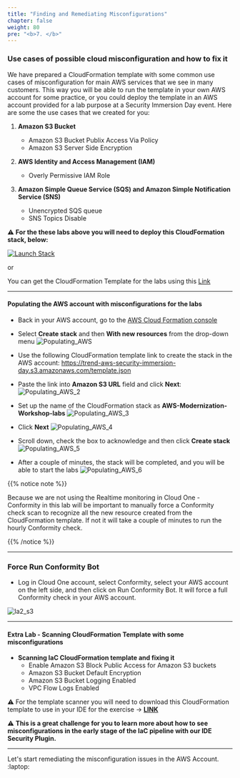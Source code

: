 ```yaml
---
title: "Finding and Remediating Misconfigurations"
chapter: false
weight: 80
pre: "<b>7. </b>"
---
```


### Use cases of possible cloud misconfiguration and how to fix it

We have prepared a CloudFormation template with some common use cases of misconfiguration for main AWS services that we see in many customers. This way you will be able to run the template in your own AWS account for some practice, or you could deploy the template in an AWS account provided for a lab purpose at a Security Immersion Day event. Here are some the use cases that we created for you:

1.  <b>Amazon S3 Bucket</b>
    - Amazon S3 Bucket Publix Access Via Policy
    - Amazon S3 Server Side Encryption

2.  <b>AWS Identity and Access Management (IAM)</b>
    - Overly Permissive IAM Role

3.  <b>Amazon Simple Queue Service (SQS) and Amazon Simple Notification Service (SNS)</b>
    - Unencrypted SQS queue
    - SNS Topics Disable

:warning: **For the these labs above you will need to deploy this CloudFormation stack, below:**

[![Launch Stack](https://cdn.rawgit.com/buildkite/cloudformation-launch-stack-button-svg/master/launch-stack.svg)](https://console.aws.amazon.com/cloudformation/home#/stacks/new?stackName=AWS-Modernization-Workshop-labs&templateURL=https://trend-aws-security-immersion-day.s3.amazonaws.com/template.json)

or 

You can get the CloudFormation Template for the labs using this [Link](https://trend-aws-security-immersion-day.s3.amazonaws.com/template.json)

---

#### Populating the AWS account with misconfigurations for the labs

- Back in your AWS account, go to the [AWS Cloud Formation console](https://console.aws.amazon.com/cloudformation/)

- Select <b>Create stack</b> and then <b>With new resources</b> from the drop-down menu
![Populating_AWS](/images/populating.png)

- Use the following CloudFormation template link to create the stack in the AWS account: https://trend-aws-security-immersion-day.s3.amazonaws.com/template.json

- Paste the link into <b>Amazon S3 URL</b> field and click <b>Next</b>:
![Populating_AWS_2](/images/populating2.png)

- Set up the name of the CloudFormation stack as <b>AWS-Modernization-Workshop-labs</b>
![Populating_AWS_3](/images/populating3_new.png)

- Click <b>Next</b>
![Populating_AWS_4](/images/populating4.png)

- Scroll down, check the box to acknowledge and then click <b>Create stack</b>
![Populating_AWS_5](/images/populating5.png)

- After a couple of minutes, the stack will be completed, and you will be able to start the labs
![Populating_AWS_6](/images/populating6_new.png)

{{% notice note %}}
<p style='text-align: left;'>
Because we are not using the Realtime monitoring in Cloud One - Conformity in this lab will be important to manually force a Conformity check scan to recognize all the new resource created from the CloudFormation template. If not it will take a couple of minutes to run the hourly Conformity check.  
</p>
{{% /notice %}}

---

### Force Run Conformity Bot

- Log in  Cloud One account, select Conformity, select your AWS account on the left side, and then click on Run Conformity Bot. It will force a full Conformity check in your AWS account. 

![la2_s3](/images/run_scan.png)

----------------------------------------------------------------------------------------------------------------------

#### Extra Lab - Scanning CloudFormation Template with some misconfigurations

-  <b>Scanning IaC CloudFormation template and fixing it</b>
    - Enable Amazon S3 Block Public Access for Amazon S3 buckets
    - Amazon S3 Bucket Default Encryption
    - Amazon S3 Bucket Logging Enabled
    - VPC Flow Logs Enabled

:warning: For the template scanner you will need to download this CloudFormation template to use in your IDE for the exercise ->  <b>[LINK](https://trend-aws-security-immersion-day.s3.amazonaws.com/lab5.template.yaml) </b>

:warning: <b>This is a great challenge for you to learn more about how to see misconfigurations in the early stage of the IaC pipeline with our IDE Security Plugin.</b>

---

Let's start remediating the misconfiguration issues in the AWS Account. :laptop: